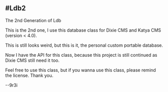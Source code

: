 #Ldb2
---
The 2nd Generation of Ldb

This is the 2nd one, I use this database class for Dixie CMS and Katya CMS (version < 4.0).

This is still looks weird, but this is it, the personal custom portable database.

Now I have the API for this class, because this project is still continued as Dixie CMS still need it too.

Feel free to use this class, but if you wanna use this class, please remind the license. Thank you.

--9r3i
